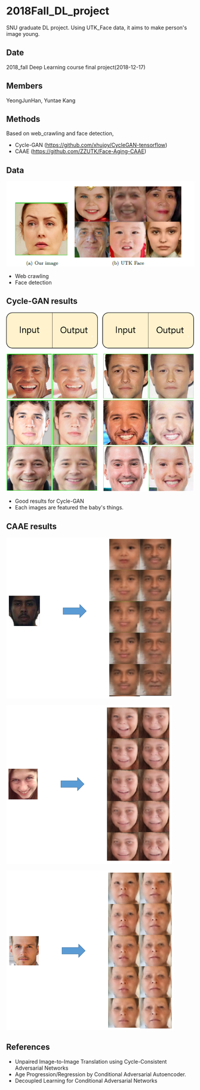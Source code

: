 # 2018Fall_DL_project
SNU graduate DL project. Using UTK_Face data, it aims to make person's image young.

## Date 
2018_fall Deep Learning course final project(2018-12-17)

## Members
YeongJunHan, Yuntae Kang

## Methods
Based on web_crawling and face detection,
- Cycle-GAN (https://github.com/xhujoy/CycleGAN-tensorflow)
- CAAE (https://github.com/ZZUTK/Face-Aging-CAAE)

## Data
![Web crawl data](./image/img1.png)
- Web crawling
- Face detection

## Cycle-GAN results
![Cycle-GAN](./image/img2.png)

- Good results for Cycle-GAN
- Each images are featured the baby's things.

## CAAE results
![CAAE1](./image/tuning_4.PNG)

![CAAE2](./image/tuning_5.PNG)

![CAAE3](./image/tuning_6.PNG)

## References
- Unpaired Image-to-Image Translation using Cycle-Consistent Adversarial Networks
- Age Progression/Regression by Conditional Adversarial Autoencoder.
- Decoupled Learning for Conditional Adversarial Networks
